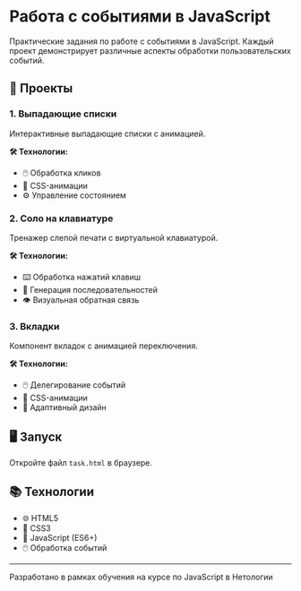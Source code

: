 # Работа с событиями в JavaScript

Практические задания по работе с событиями в JavaScript. Каждый проект демонстрирует различные аспекты обработки пользовательских событий.

## 🚀 Проекты

### 1. Выпадающие списки

Интерактивные выпадающие списки с анимацией.

**🛠 Технологии:**
- 🖱️ Обработка кликов
- 🎨 CSS-анимации
- ⚙️ Управление состоянием

### 2. Соло на клавиатуре

Тренажер слепой печати с виртуальной клавиатурой.

**🛠 Технологии:**
- ⌨️ Обработка нажатий клавиш
- 🔢 Генерация последовательностей
- 👁️ Визуальная обратная связь

### 3. Вкладки

Компонент вкладок с анимацией переключения.

**🛠 Технологии:**
- 🖱️ Делегирование событий
- 🎨 CSS-анимации
- 📱 Адаптивный дизайн

## 🖥️ Запуск

Откройте файл `task.html` в браузере.

## 📚 Технологии

- 🌐 HTML5
- 🎨 CSS3
- 🚀 JavaScript (ES6+)
- 🖱️ Обработка событий

---

Разработано в рамках обучения на курсе по JavaScript в Нетологии